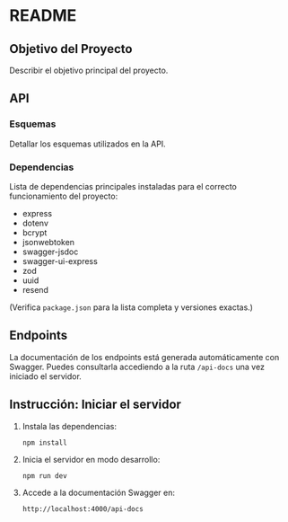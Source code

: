 # README

## Objetivo del Proyecto
Describir el objetivo principal del proyecto.

## API

### Esquemas
Detallar los esquemas utilizados en la API.

### Dependencias
Lista de dependencias principales instaladas para el correcto funcionamiento del proyecto:
- express
- dotenv
- bcrypt
- jsonwebtoken
- swagger-jsdoc
- swagger-ui-express
- zod
- uuid
- resend

(Verifica `package.json` para la lista completa y versiones exactas.)

## Endpoints

La documentación de los endpoints está generada automáticamente con Swagger. Puedes consultarla accediendo a la ruta `/api-docs` una vez iniciado el servidor.

## Instrucción: Iniciar el servidor

1. Instala las dependencias:
   ```
   npm install
   ```
2. Inicia el servidor en modo desarrollo:
   ```
   npm run dev
   ```
3. Accede a la documentación Swagger en:
   ```
   http://localhost:4000/api-docs
   ```

